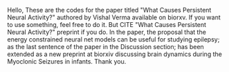 Hello,
These are the codes for the paper titled "What Causes Persistent Neural Activity?" authored by Vishal Verma available on biorxv.
If you want to use something, feel free to do it. But CITE "What Causes Persistent Neural Activity?" preprint if you do.
In the paper, the proposal that the energy constrained neural net models can be useful for studying epilepsy; as the last sentence of the paper in the Discussion section; has been extended as a new preprint at biorxiv discussing brain dynamics during the Myoclonic Seizures in infants.
Thank you.
